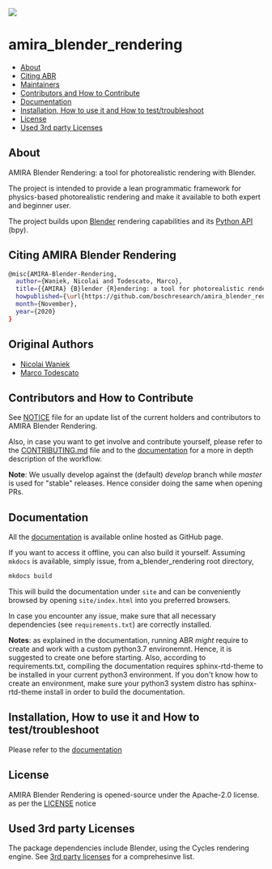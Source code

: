 ![](./media/ABR_rgb_mask.gif)

# amira_blender_rendering

* [About](#about)
* [Citing ABR](#citing)
* [Maintainers](#authors)
* [Contributors and How to Contribute](#contributors)
* [Documentation](#docs)
* [Installation, How to use it and How to test/troubleshoot](#use)
* [License](#license)
* [Used 3rd party Licenses](#licenses)


## About<a name="about"></a>

AMIRA Blender Rendering: a tool for photorealistic rendering with Blender.

The project is intended to provide a lean programmatic framework for
physics-based photorealistic rendering and make it available to both expert
and beginner user.

The project builds upon [Blender](https://www.blender.org) rendering capabilities and its [Python API](https://docs.blender.org/api/current/index.html) (bpy).

## Citing AMIRA Blender Rendering<a name="citing"></a>

```bash
@misc{AMIRA-Blender-Rendering,
  author={Waniek, Nicolai and Todescato, Marco},
  title={{AMIRA} {B}lender {R}endering: a tool for photorealistic rendering with {B}lender},
  howpublished={\url{https://github.com/boschresearch/amira_blender_rendering}},
  month={November},
  year={2020}
}
```

## Original Authors<a name="authors"></a>

* [Nicolai Waniek](mailto:Nicolai.Waniek@de.bosch.com)
* [Marco Todescato](mailto:Marco.Todescato@de.bosch.com)


## Contributors and How to Contribute<a name="contributors"></a>

See [NOTICE](./NOTICE) file for an update list of the current holders
and contributors to AMIRA Blender Rendering.

Also, in case you want to get involve and contribute yourself, please
refer to the [CONTRIBUTING.md](./CONTRIBUTING.md) file and to the 
[documentation](#docs) for a more in depth description of the workflow.

**Note**: We usually develop against the (default) *develop* branch while *master* 
is used for "stable" releases. Hence consider doing the same when opening PRs.


## Documentation<a name="docs"></a>

All the [documentation](https://boschresearch.github.io/amira_blender_rendering/) 
is available online hosted as GitHub page.

If you want to access it offline, you can also build it yourself.
Assuming `mkdocs` is available, simply issue, from a_blender_rendering root directory,

```bash
mkdocs build
```

This will build the documentation under `site` and can be conveniently
browsed by opening `site/index.html` into you preferred browsers.

In case you encounter any issue, make sure that all necessary dependencies (see `requirements.txt`)
are correctly installed.

**Notes**: as explained in the documentation, running ABR *might* require to create
and work with a custom python3.7 environemnt. Hence, it is suggested to create 
one before starting. Also, according to requirements.txt, compiling the documentation 
requires sphinx-rtd-theme to be installed in your current python3 environment.
If you don't know how to create an environment, make sure your python3 system 
distro has sphinx-rtd-theme install in order to build the documentation.


## Installation, How to use it and How to test/troubleshoot<a name="use"></a>

Please refer to the [documentation](#docs)


## License<a name="license"></a>

AMIRA Blender Rendering is opened-source under the Apache-2.0 license. 
as per the [LICENSE](./LICENSE) notice


## Used 3rd party Licenses<a name="licenses"></a>
 
The package dependencies include Blender, using the Cycles rendering engine.
See [3rd party licenses](./3rd-party-licenses.md) for a comprehesinve list.
